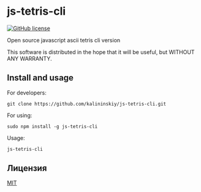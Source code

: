 # js-tetris-cli

[![GitHub license](https://img.shields.io/github/license/kalininskiy/bin2wav.svg?style=plastic)](https://github.com/kalininskiy/bin2wav/blob/master/LICENSE)

Open source javascript ascii tetris cli version

This software is distributed in the hope that it will be useful, but WITHOUT ANY WARRANTY.

## Install and usage

For developers:

	git clone https://github.com/kalininskiy/js-tetris-cli.git

For using:

	sudo npm install -g js-tetris-cli

Usage:

```bash
js-tetris-cli

```

## Лицензия

[MIT](https://github.com/kalininskiy/bin2wav/blob/master/LICENSE)
